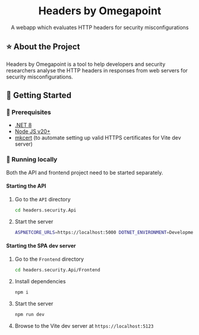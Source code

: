 <div align='center'>
<h1>Headers by Omegapoint</h1>
<p>A webapp which evaluates HTTP headers for security misconfigurations</p>
</div>

## ⭐ About the Project

Headers by Omegapoint is a tool to help developers and 
security researchers analyse the HTTP headers in responses 
from web servers for security misconfigurations.

## 🧰 Getting Started

### 📜 Prerequisites

- [.NET 8](https://dotnet.microsoft.com/en-us/download/dotnet/8.0)
- [Node JS v20+](https://nodejs.org/en/download)
- [mkcert](https://github.com/FiloSottile/mkcert) (to automate setting up valid HTTPS certificates for Vite dev server)


### 🏃 Running locally

Both the API and frontend project need to be started separately.

#### Starting the API
1. Go to the `API` directory
    ```bash
    cd headers.security.Api
    ```
2. Start the server
    ```bash
    ASPNETCORE_URLS=https://localhost:5000 DOTNET_ENVIRONMENT=Development dotnet watch
    ```

#### Starting the SPA dev server
1. Go to the `Frontend` directory
    ```bash
    cd headers.security.Api/Frontend
    ```
2. Install dependencies
    ```bash
    npm i
    ```
3. Start the server
    ```bash
    npm run dev
    ```
4. Browse to the Vite dev server at `https://localhost:5123`